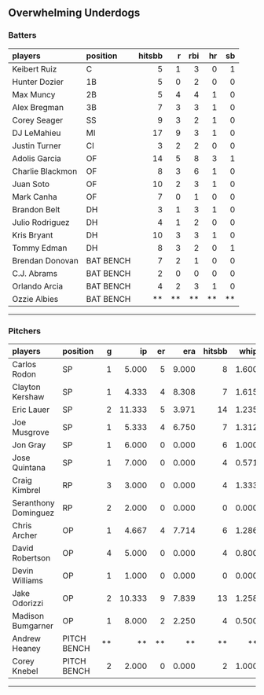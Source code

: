 ## Overwhelming Underdogs

### Batters

 
|players          |position  | hitsbb|  r| rbi| hr| sb| 
|:----------------|:---------|------:|--:|---:|--:|--:| 
|Keibert Ruiz     |C         |      5|  1|   3|  0|  1| 
|Hunter Dozier    |1B        |      5|  0|   2|  0|  0| 
|Max Muncy        |2B        |      5|  4|   4|  1|  0| 
|Alex Bregman     |3B        |      7|  3|   3|  1|  0| 
|Corey Seager     |SS        |      9|  3|   2|  1|  0| 
|DJ LeMahieu      |MI        |     17|  9|   3|  1|  0| 
|Justin Turner    |CI        |      3|  2|   2|  0|  0| 
|Adolis Garcia    |OF        |     14|  5|   8|  3|  1| 
|Charlie Blackmon |OF        |      8|  3|   6|  1|  0| 
|Juan Soto        |OF        |     10|  2|   3|  1|  0| 
|Mark Canha       |OF        |      7|  0|   1|  0|  0| 
|Brandon Belt     |DH        |      3|  1|   3|  1|  0| 
|Julio Rodriguez  |DH        |      4|  1|   2|  0|  0| 
|Kris Bryant      |DH        |     10|  3|   3|  1|  0| 
|Tommy Edman      |DH        |      8|  3|   2|  0|  1| 
|Brendan Donovan  |BAT BENCH |      7|  2|   1|  0|  0| 
|C.J. Abrams      |BAT BENCH |      2|  0|   0|  0|  0| 
|Orlando Arcia    |BAT BENCH |      4|  2|   3|  1|  0| 
|Ozzie Albies     |BAT BENCH |     **| **|  **| **| **| 

* * *

### Pitchers

 
|players              |position    |  g|     ip| er|   era| hitsbb|  whip| so|  w| sv| 
|:--------------------|:-----------|--:|------:|--:|-----:|------:|-----:|--:|--:|--:| 
|Carlos Rodon         |SP          |  1|  5.000|  5| 9.000|      8| 1.600|  7|  0|  0| 
|Clayton Kershaw      |SP          |  1|  4.333|  4| 8.308|      7| 1.615|  6|  0|  0| 
|Eric Lauer           |SP          |  2| 11.333|  5| 3.971|     14| 1.235|  7|  0|  0| 
|Joe Musgrove         |SP          |  1|  5.333|  4| 6.750|      7| 1.312|  4|  0|  0| 
|Jon Gray             |SP          |  1|  6.000|  0| 0.000|      6| 1.000|  5|  1|  0| 
|Jose Quintana        |SP          |  1|  7.000|  0| 0.000|      4| 0.571|  4|  1|  0| 
|Craig Kimbrel        |RP          |  3|  3.000|  0| 0.000|      4| 1.333|  2|  0|  2| 
|Seranthony Dominguez |RP          |  2|  2.000|  0| 0.000|      0| 0.000|  3|  0|  1| 
|Chris Archer         |OP          |  1|  4.667|  4| 7.714|      6| 1.286|  5|  0|  0| 
|David Robertson      |OP          |  4|  5.000|  0| 0.000|      4| 0.800|  5|  1|  2| 
|Devin Williams       |OP          |  1|  1.000|  0| 0.000|      0| 0.000|  3|  0|  0| 
|Jake Odorizzi        |OP          |  2| 10.333|  9| 7.839|     13| 1.258|  7|  0|  0| 
|Madison Bumgarner    |OP          |  1|  8.000|  2| 2.250|      4| 0.500|  9|  1|  0| 
|Andrew Heaney        |PITCH BENCH | **|     **| **|    **|     **|    **| **| **| **| 
|Corey Knebel         |PITCH BENCH |  2|  2.000|  0| 0.000|      2| 1.000|  2|  0|  0| 


* * *


